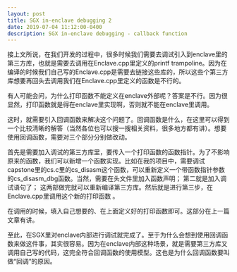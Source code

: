 ```yaml
---
layout: post
title: SGX in-enclave debugging 2
date: 2019-07-04 11:12:00-0400
description: SGX in-enclave debugging - callback function
---
```


接上文所说，在我们开发的过程中，很多时候我们需要去调试引入到enclave里的第三方库，也就是需要去调用在Enclave.cpp里定义的printf trampoline。因为在编译的时候我们自己写的Enclave.cpp是需要去链接这些库的，所以这些个第三方库想要再回头去调用我们在Enclave.cpp里定义的函数是不行的。

有人可能会问，为什么打印函数不能定义在enclave外部呢？答案是不行。因为很显然，打印函数就是得在enclave里实现啊，否则就不能在enclave里调用。

这时，就需要引入回调函数来解决这个问题了。回调函数是什么，在这里可以得到一个比较清晰的解答（当然各位也可以搜一搜相关资料，很多地方都有讲）。想要使用回调函数，需要对三个部分分别做改动。

首先是需要加入调试的第三方库里，要传入一个打印函数的函数指针。为了不影响原来的函数，我们可以新增一个函数实现。比如在我的项目中，需要调试capstone里的cs.c里的cs_disasm这个函数，可以重新定义一个带函数指针参数的cs_disasm_dbg函数。当然，需要在头文件里加入函数声明；
第二就是加入调试语句了；
这两部做完就可以重新编译第三方库。然后就是进行第三步，在Enclave.cpp里调用这个新的打印函数 。

在调用的时候，填入自己想要的、在上面定义好的打印函数即可。这部分在上一篇文章有讲。

至此，在SGX里对enclave内部进行调试就完成了。至于为什么会想到使用回调函数来做这件事，其实很容易。因为在enclave内部这种场景，就是需要第三方库又调用自己写的代码，这完全符合回调函数的使用模型。这也是为什么回调函数要叫做“回调”的原因。